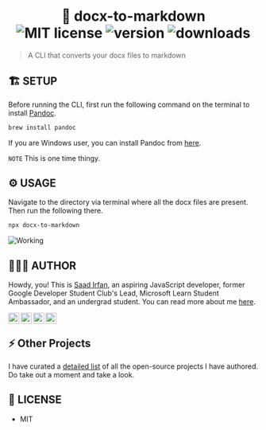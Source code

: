 <div align="center">
	<h1> 🦉 docx-to-markdown<br>
	<img src="https://img.shields.io/npm/l/docx-to-markdown?color=00a1f1" alt="MIT license">
	<img src="https://img.shields.io/npm/v/docx-to-markdown?color=00a1f1" alt="version">
	<img src="https://img.shields.io/npm/dt/docx-to-markdown?color=00a1f1" alt="downloads">
	</h1>
</div>

> A CLI that converts your docx files to markdown

## 🏗 SETUP

Before running the CLI, first run the following command on the terminal to install [Pandoc](https://pandoc.org/index.html).

```sh
brew install pandoc
```

If you are Windows user, you can install Pandoc from [here](https://github.com/jgm/pandoc/releases/tag/2.10.1).

`NOTE` This is one time thingy.

## ⚙️ USAGE

Navigate to the directory via terminal where all the docx files are present. Then run the following there.

```sh
npx docx-to-markdown
```
![Working](https://i.imgur.com/hxBLQMt.png)

## 👨🏻‍💻 AUTHOR

Howdy, you! This is [Saad Irfan](http://msaad.dev/), an aspiring JavaScript developer, former Google Developer Student Club's Lead, Microsoft Learn Student Ambassador, and an undergrad student. You can read more about me [here](https://github.com/msaaddev/msaaddev).

<div>
<a href="https://twitter.com/msaaddev">
  <img align="left" alt="Saad Irfan | Twitter" width="22px" src="https://cdn.jsdelivr.net/npm/simple-icons@v3/icons/twitter.svg" />
</a>
<a href="https://www.linkedin.com/in/msaaddev/">
  <img align="left" alt="Saad's LinkdeIN" width="22px" src="https://cdn.jsdelivr.net/npm/simple-icons@v3/icons/linkedin.svg" />
</a>
<a href="https://www.facebook.com/msaaddev/">
  <img align="left" alt="Saad's Facebook" width="22px" src="https://cdn.jsdelivr.net/npm/simple-icons@v3/icons/facebook.svg" />
</a>
<a href="https://www.instagram.com/msaaddev">
  <img align="left" alt="Saad's instagram" width="22px" src="https://cdn.jsdelivr.net/npm/simple-icons@v3/icons/instagram.svg" />
</a>
</div>
<br>

## ⚡️ Other Projects

I have curated a [detailed list](https://github.com/msaaddev/open-source) of all the open-source projects I have authored. Do take out a moment and take a look.

## 🔑 LICENSE

- MIT
